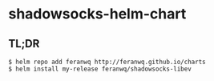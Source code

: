 # shadowsocks-helm-chart

## TL;DR

```console
$ helm repo add feranwq http://feranwq.github.io/charts
$ helm install my-release feranwq/shadowsocks-libev
```

